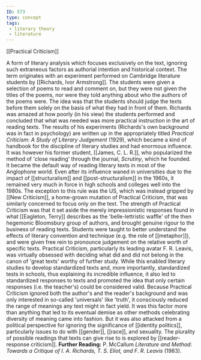 ```yaml
---
ID: 573
type: concept
tags: 
 - literary theory
 - literature
---
```


[[Practical Criticism]]

 A form
of literary analysis which focuses exclusively on the text, ignoring
such extraneous factors as authorial intention and historical context.
The term originates with an experiment performed on Cambridge literature
students by [[Richards, Ivor Armstrong]]. The students
were given a selection of poems to read and comment on, but they were
not given the titles of the poems, nor were they told anything about who
the authors of the poems were. The idea was that the students should
judge the texts before them solely on the basis of what they had in
front of them. Richards was amazed at how poorly (in his view) the
students performed and concluded that what was needed was more practical
instruction in the art of reading texts. The results of his experiments
(Richards's own background was in fact in psychology) are written up in
the appropriately titled *Practical Criticism: A Study of Literary
Judgement* (1929), which became a kind of handbook for the discipline of
literary studies and had enormous influence. It was however his former
student, [[James, C. L. R.]],
who popularized the method of 'close reading' through the journal,
*Scrutiny*, which he founded. It became the default way of reading
literary texts in most of the Anglophone world. Even after its influence
waned in universities due to the impact of
[[structuralism]] and
[[post-structuralism]] in the
1960s, it remained very much in force in high schools and colleges well
into the 1980s. The exception to this rule was the US, which was instead
gripped by [[New Criticism]],
a home-grown mutation of Practical Criticism, that was similarly
concerned to focus only on the text.
The strength of Practical Criticism was that it set aside the merely
impressionistic responses found in what [[Eagleton, Terry]] describes as the
'belle-lettristic waffle' of the then hegemonic Bloomsbury group of
authors, and brought genuine rigour to the business of reading texts.
Students were taught to better understand the effects of literary
convention and technique (e.g. the role of
[[metaphor]]), and were given
free rein to pronounce judgement on the relative worth of specific
texts. Practical Criticism, particularly its leading avatar F. R.
Leavis, was virtually obsessed with deciding what did and did not belong
in the canon of 'great texts' worthy of further study. While this
enabled literary studies to develop standardized texts and, more
importantly, standardized tests in schools, thus explaining its
incredible influence, it also led to standardized responses to texts and
promoted the idea that only certain responses (i.e. the teacher's) could
be considered valid. Because Practical Criticism ignored both the
author's and the reader's background and was only interested in
so-called 'universals' like 'truth', it consciously reduced the range of
meanings any text might in fact yield. It was this factor more than
anything that led to its eventual demise as other methods celebrating
diversity of meaning came into fashion. But it was also attacked from a
political perspective for ignoring the significance of [[identity politics]], particularly
issues to do with [[gender]],
[[race]], and sexuality. The
plurality of possible readings that texts can give rise to is explored
by [[reader-response criticism]].
**Further Reading:** P. McCallum *Literature and Method: Towards a
Critique of I. A. Richards, T. S. Eliot, and F. R. Leavis* (1983).
